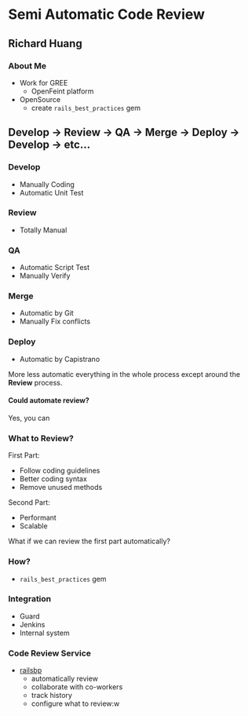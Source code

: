 # Semi Automatic Code Review

## Richard Huang

### About Me

* Work for GREE
  * OpenFeint platform
* OpenSource
  * create `rails_best_practices` gem

## Develop -> Review -> QA -> Merge -> Deploy -> Develop -> etc...

### Develop

* Manually Coding
* Automatic Unit Test

### Review

* Totally Manual

### QA

* Automatic Script Test
* Manually Verify

### Merge

* Automatic by Git
* Manually Fix conflicts

### Deploy

* Automatic by Capistrano

More less automatic everything in the whole process except around the __Review__ process.

#### Could automate review?

Yes, you can

### What to Review?

First Part:

* Follow coding guidelines
* Better coding syntax
* Remove unused methods

Second Part:

* Performant
* Scalable

What if we can review the first part automatically?

### How?

* `rails_best_practices` gem

### Integration

* Guard
* Jenkins
* Internal system

### Code Review Service

* [railsbp](http://railsbp.com)
  * automatically review
  * collaborate with co-workers
  * track history
  * configure what to review:w


